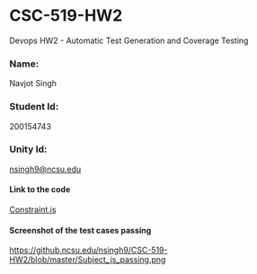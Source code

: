 # CSC-519-HW2
Devops HW2 - Automatic Test Generation and Coverage Testing

### Name:                                                          
Navjot Singh 

### Student Id:
200154743
### Unity Id: 
nsingh9@ncsu.edu


#### Link to the code
[Constraint.js](https://github.ncsu.edu/nsingh9/CSC-519-HW2/blob/master/src/constraint.js)

#### Screenshot of the test cases passing
https://github.ncsu.edu/nsingh9/CSC-519-HW2/blob/master/Subject_js_passing.png

